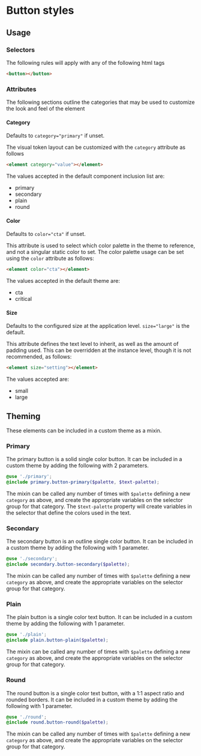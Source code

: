 # Button styles

## Usage

### Selectors

The following rules will apply with any of the following html tags

```html
<button></button>

```

### Attributes

The following sections outline the categories that may be used to customize the look and feel of the element

#### Category

Defaults to `category="primary"` if unset.

The visual token layout can be customized with the `category` attribute as follows

```html
<element category="value"></element>
```

The values accepted in the default component inclusion list are:

- primary
- secondary
- plain
- round

#### Color

Defaults to `color="cta"` if unset.

This attribute is used to select which color palette in the theme to reference, and not a singular static color to set. The color palette usage can be set using the `color` attribute as follows:

```html
<element color="cta"></element>
```

The values accepted in the default theme are:

- cta
- critical

#### Size

Defaults to the configured size at the application level. `size="large"` is the default.

This attribute defines the text level to inherit, as well as the amount of padding used. This can be overridden at the instance level, though it is not recommended, as follows:

```html
<element size="setting"></element>
```

The values accepted are:

- small
- large

## Theming

These elements can be included in a custom theme as a mixin.

### Primary

The primary button is a solid single color button. It can be included in a custom theme by adding the following with 2 parameters.

```scss
@use './primary';
@include primary.button-primary($palette, $text-palette);
```

The mixin can be called any number of times with `$palette` defining a new `category` as above, and create the appropriate variables on the selector group for that category. The `$text-palette` property will create variables in the selector that define the colors used in the text.

### Secondary

The secondary button is an outline single color button. It can be included in a custom theme by adding the following with 1 parameter.

```scss
@use './secondary';
@include secondary.button-secondary($palette);
```

The mixin can be called any number of times with `$palette` defining a new `category` as above, and create the appropriate variables on the selector group for that category.

### Plain

The plain button is a single color text button. It can be included in a custom theme by adding the following with 1 parameter.

```scss
@use './plain';
@include plain.button-plain($palette);
```

The mixin can be called any number of times with `$palette` defining a new `category` as above, and create the appropriate variables on the selector group for that category.

### Round

The round button is a single color text button, with a 1:1 aspect ratio and rounded borders. It can be included in a custom theme by adding the following with 1 parameter.

```scss
@use './round';
@include round.button-round($palette);
```

The mixin can be called any number of times with `$palette` defining a new `category` as above, and create the appropriate variables on the selector group for that category.
